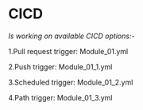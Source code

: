 # CICD
_Is working on available CICD options:-_


1.Pull request trigger: Module_01.yml

2.Push trigger:         Module_01_1.yml

3.Scheduled trigger:    Module_01_2.yml

4.Path trigger:         Module_01_3.yml

